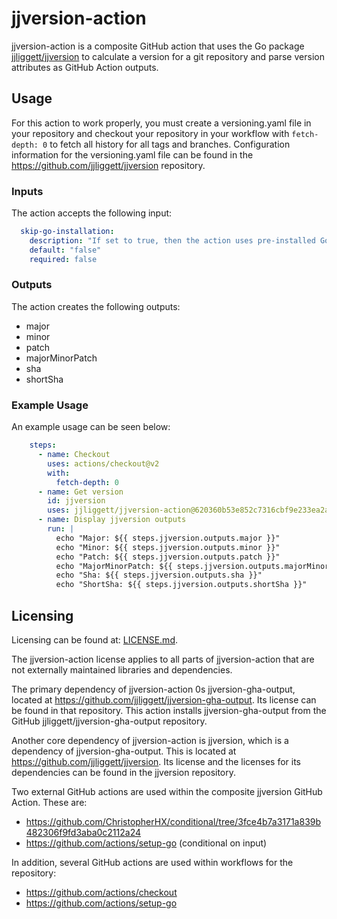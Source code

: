 # jjversion-action

jjversion-action is a composite GitHub action that uses the Go package [jjliggett/jjversion](https://github.com/jjliggett/jjversion) to calculate a version for a git repository and parse version attributes as GitHub Action outputs.

## Usage

For this action to work properly, you must create a versioning.yaml file in your repository and checkout your repository in your workflow with ```fetch-depth: 0``` to fetch all history for all tags and branches. Configuration information for the versioning.yaml file can be found in the <https://github.com/jjliggett/jjversion> repository.

### Inputs

The action accepts the following input:

```yaml
  skip-go-installation:
    description: "If set to true, then the action uses pre-installed Go"
    default: "false"
    required: false
```

### Outputs

The action creates the following outputs:

- major
- minor
- patch
- majorMinorPatch
- sha
- shortSha

### Example Usage

An example usage can be seen below:

```yaml
    steps:
      - name: Checkout
        uses: actions/checkout@v2
        with:
          fetch-depth: 0
      - name: Get version
        id: jjversion
        uses: jjliggett/jjversion-action@620360b53e852c7316cbf9e233ea2a5de4f39f40
      - name: Display jjversion outputs
        run: |
          echo "Major: ${{ steps.jjversion.outputs.major }}"
          echo "Minor: ${{ steps.jjversion.outputs.minor }}"
          echo "Patch: ${{ steps.jjversion.outputs.patch }}"
          echo "MajorMinorPatch: ${{ steps.jjversion.outputs.majorMinorPatch }}"
          echo "Sha: ${{ steps.jjversion.outputs.sha }}"
          echo "ShortSha: ${{ steps.jjversion.outputs.shortSha }}"
```

## Licensing

Licensing can be found at: [LICENSE.md](LICENSE.md).

The jjversion-action license applies to all parts of jjversion-action that are not externally maintained libraries and dependencies.

The primary dependency of jjversion-action 0s jjversion-gha-output, located at <https://github.com/jjliggett/jjversion-gha-output>. Its license can be found in that repository. This action installs jjversion-gha-output from the GitHub jjliggett/jjversion-gha-output repository.

Another core dependency of jjversion-action is jjversion, which is a dependency of jjversion-gha-output. This is located at <https://github.com/jjliggett/jjversion>. Its license and the licenses for its dependencies can be found in the jjversion repository.

Two external GitHub actions are used within the composite jjversion GitHub Action. These are:

- <https://github.com/ChristopherHX/conditional/tree/3fce4b7a3171a839b482306f9fd3aba0c2112a24>
- <https://github.com/actions/setup-go> (conditional on input)

In addition, several GitHub actions are used within workflows for the repository:

- <https://github.com/actions/checkout>
- <https://github.com/actions/setup-go>
